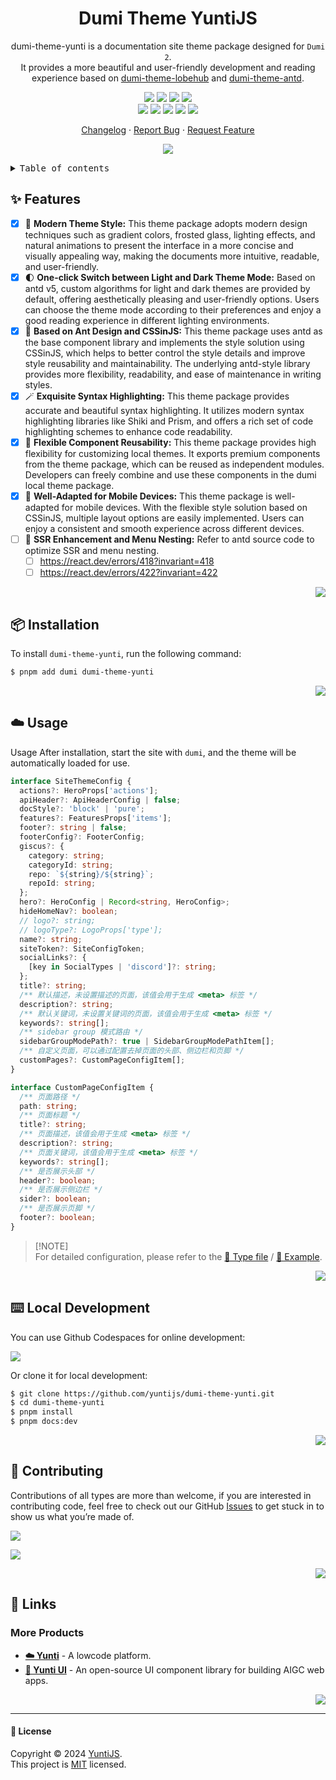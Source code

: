 <a name="readme-top"></a>

<div align="center">

<h1>Dumi Theme YuntiJS</h1>

dumi-theme-yunti is a documentation site theme package designed for `Dumi 2`. <br/>It provides a more beautiful and user-friendly development and reading experience based on [dumi-theme-lobehub](https://github.com/lobehub/dumi-theme-lobehub) and [dumi-theme-antd](https://github.com/KuangPF/dumi-theme-antd).

[![][npm-release-shield]][npm-release-link]
[![][github-releasedate-shield]][github-releasedate-link]
[![][github-action-test-shield]][github-action-test-link]
[![][github-action-release-shield]][github-action-release-link]<br/>
[![][github-contributors-shield]][github-contributors-link]
[![][github-forks-shield]][github-forks-link]
[![][github-stars-shield]][github-stars-link]
[![][github-issues-shield]][github-issues-link]
[![][github-license-shield]][github-license-link]

[Changelog](./CHANGELOG.md) · [Report Bug][github-issues-link] · [Request Feature][github-issues-link]

![](https://raw.githubusercontent.com/andreasbm/readme/master/assets/lines/rainbow.png)

</div>

<details>
<summary><kbd>Table of contents</kbd></summary>

#### TOC

- [✨ Features](#-features)
- [📦 Installation](#-installation)
- [☁️ Usage](#️-usage)
- [⌨️ Local Development](#️-local-development)
- [🤝 Contributing](#-contributing)
- [🔗 Links](#-links)
  - [More Products](#more-products)

####

</details>

## ✨ Features

- [x] 🤯 **Modern Theme Style:** This theme package adopts modern design techniques such as gradient colors, frosted glass, lighting effects, and natural animations to present the interface in a more concise and visually appealing way, making the documents more intuitive, readable, and user-friendly.
- [x] 🌓 **One-click Switch between Light and Dark Theme Mode:** Based on antd v5, custom algorithms for light and dark themes are provided by default, offering aesthetically pleasing and user-friendly options. Users can choose the theme mode according to their preferences and enjoy a good reading experience in different lighting environments.
- [x] 💅 **Based on Ant Design and CSSinJS:** This theme package uses antd as the base component library and implements the style solution using CSSinJS, which helps to better control the style details and improve style reusability and maintainability. The underlying antd-style library provides more flexibility, readability, and ease of maintenance in writing styles.
- [x] 🪄 **Exquisite Syntax Highlighting:** This theme package provides accurate and beautiful syntax highlighting. It utilizes modern syntax highlighting libraries like Shiki and Prism, and offers a rich set of code highlighting schemes to enhance code readability.
- [x] 🧩 **Flexible Component Reusability:** This theme package provides high flexibility for customizing local themes. It exports premium components from the theme package, which can be reused as independent modules. Developers can freely combine and use these components in the dumi local theme package.
- [x] 📱 **Well-Adapted for Mobile Devices:** This theme package is well-adapted for mobile devices. With the flexible style solution based on CSSinJS, multiple layout options are easily implemented. Users can enjoy a consistent and smooth experience across different devices.
- [ ] 🧭 **SSR Enhancement and Menu Nesting:** Refer to antd source code to optimize SSR and menu nesting.
  - [ ] <https://react.dev/errors/418?invariant=418>
  - [ ] <https://react.dev/errors/422?invariant=422>

<div align="right">

[![][back-to-top]](#readme-top)

</div>

## 📦 Installation

To install `dumi-theme-yunti`, run the following command:

```bash
$ pnpm add dumi dumi-theme-yunti
```

<div align="right">

[![][back-to-top]](#readme-top)

</div>

## ☁️ Usage

Usage After installation, start the site with `dumi`, and the theme will be automatically loaded for use.

```ts
interface SiteThemeConfig {
  actions?: HeroProps['actions'];
  apiHeader?: ApiHeaderConfig | false;
  docStyle?: 'block' | 'pure';
  features?: FeaturesProps['items'];
  footer?: string | false;
  footerConfig?: FooterConfig;
  giscus?: {
    category: string;
    categoryId: string;
    repo: `${string}/${string}`;
    repoId: string;
  };
  hero?: HeroConfig | Record<string, HeroConfig>;
  hideHomeNav?: boolean;
  // logo?: string;
  // logoType?: LogoProps['type'];
  name?: string;
  siteToken?: SiteConfigToken;
  socialLinks?: {
    [key in SocialTypes | 'discord']?: string;
  };
  title?: string;
  /** 默认描述，未设置描述的页面，该值会用于生成 <meta> 标签 */
  description?: string;
  /** 默认关键词，未设置关键词的页面，该值会用于生成 <meta> 标签 */
  keywords?: string[];
  /** sidebar group 模式路由 */
  sidebarGroupModePath?: true | SidebarGroupModePathItem[];
  /** 自定义页面，可以通过配置去掉页面的头部、侧边栏和页脚 */
  customPages?: CustomPageConfigItem[];
}

interface CustomPageConfigItem {
  /** 页面路径 */
  path: string;
  /** 页面标题 */
  title?: string;
  /** 页面描述，该值会用于生成 <meta> 标签 */
  description?: string;
  /** 页面关键词，该值会用于生成 <meta> 标签 */
  keywords?: string[];
  /** 是否展示头部 */
  header?: boolean;
  /** 是否展示侧边栏 */
  sider?: boolean;
  /** 是否展示页脚 */
  footer?: boolean;
}
```

> \[!NOTE]\
> For detailed configuration, please refer to the [📘 Type file](https://github.com/yuntijs/dumi-theme-yunti/blob/master/src/types/config.ts) / [📘 Example](https://github.com/yuntijs/dumi-theme-yunti/blob/master/example/.dumirc.ts).

<div align="right">

[![][back-to-top]](#readme-top)

</div>

## ⌨️ Local Development

You can use Github Codespaces for online development:

[![][github-codespace-shield]][github-codespace-link]

Or clone it for local development:

```bash
$ git clone https://github.com/yuntijs/dumi-theme-yunti.git
$ cd dumi-theme-yunti
$ pnpm install
$ pnpm docs:dev
```

<div align="right">

[![][back-to-top]](#readme-top)

</div>

## 🤝 Contributing

Contributions of all types are more than welcome, if you are interested in contributing code, feel free to check out our GitHub [Issues][github-issues-link] to get stuck in to show us what you’re made of.

[![][pr-welcome-shield]][pr-welcome-link]

[![][github-contrib-shield]][github-contrib-link]

<div align="right">

[![][back-to-top]](#readme-top)

</div>

## 🔗 Links

### More Products

- **[☁️ Yunti](https://github.com/yuntijs/yunti)** - A lowcode platform.
- **[🍭 Yunti UI](https://github.com/yuntijs/yunti-ui)** - An open-source UI component library for building AIGC web apps.

<div align="right">

[![][back-to-top]](#readme-top)

</div>

---

#### 📝 License

Copyright © 2024 [YuntiJS][profile-link]. <br />
This project is [MIT](./LICENSE) licensed.

<!-- LINK GROUP -->

[back-to-top]: https://img.shields.io/badge/-BACK_TO_TOP-black?style=flat-square
[github-action-release-link]: https://github.com/yuntijs/dumi-theme-yunti/actions/workflows/release.yml
[github-action-release-shield]: https://img.shields.io/github/actions/workflow/status/yuntijs/dumi-theme-yunti/release.yml?label=release&labelColor=black&logo=githubactions&logoColor=white&style=flat-square
[github-action-test-link]: https://github.com/yuntijs/dumi-theme-yunti/actions/workflows/test.yml
[github-action-test-shield]: https://img.shields.io/github/actions/workflow/status/yuntijs/dumi-theme-yunti/test.yml?label=test&labelColor=black&logo=githubactions&logoColor=white&style=flat-square
[github-codespace-link]: https://codespaces.new/yuntijs/dumi-theme-yunti
[github-codespace-shield]: https://github.com/codespaces/badge.svg
[github-contrib-link]: https://github.com/yuntijs/dumi-theme-yunti/graphs/contributors
[github-contrib-shield]: https://contrib.rocks/image?repo=yuntijs%2Fdumi-theme-yuntijs
[github-contributors-link]: https://github.com/yuntijs/dumi-theme-yunti/graphs/contributors
[github-contributors-shield]: https://img.shields.io/github/contributors/yuntijs/dumi-theme-yunti?color=c4f042&labelColor=black&style=flat-square
[github-forks-link]: https://github.com/yuntijs/dumi-theme-yunti/network/members
[github-forks-shield]: https://img.shields.io/github/forks/yuntijs/dumi-theme-yunti?color=8ae8ff&labelColor=black&style=flat-square
[github-issues-link]: https://github.com/yuntijs/dumi-theme-yunti/issues
[github-issues-shield]: https://img.shields.io/github/issues/yuntijs/dumi-theme-yunti?color=ff80eb&labelColor=black&style=flat-square
[github-license-link]: https://github.com/yuntijs/dumi-theme-yunti/blob/main/LICENSE
[github-license-shield]: https://img.shields.io/github/license/yuntijs/dumi-theme-yunti?color=white&labelColor=black&style=flat-square
[github-releasedate-link]: https://github.com/yuntijs/dumi-theme-yunti/releases
[github-releasedate-shield]: https://img.shields.io/github/release-date/yuntijs/dumi-theme-yunti?labelColor=black&style=flat-square
[github-stars-link]: https://github.com/yuntijs/dumi-theme-yunti/network/stargazers
[github-stars-shield]: https://img.shields.io/github/stars/yuntijs/dumi-theme-yunti?color=ffcb47&labelColor=black&style=flat-square
[npm-release-link]: https://www.npmjs.com/package/dumi-theme-yunti
[npm-release-shield]: https://img.shields.io/npm/v/dumi-theme-yunti?color=369eff&labelColor=black&logo=npm&logoColor=white&style=flat-square
[pr-welcome-link]: https://github.com/yuntijs/dumi-theme-yunti/pulls
[pr-welcome-shield]: https://img.shields.io/badge/%F0%9F%A4%AF%20PR%20WELCOME-%E2%86%92-ffcb47?labelColor=black&style=for-the-badge
[profile-link]: https://github.com/yuntijs
